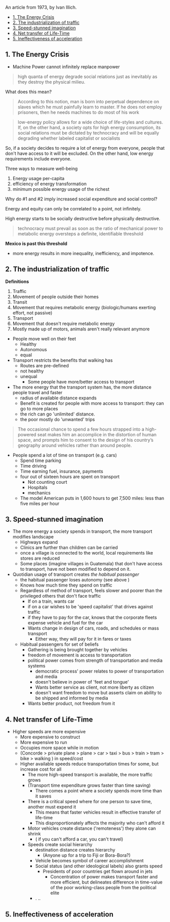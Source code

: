 
An article from 1973, by Ivan Illich.


* [1. The Energy Crisis](#1.-the-energy-crisis)
* [2. The industrialization of traffic](#2.-the-industrialization-of-traffic)
* [3. Speed-stunned imagination](#3.-speed-stunned-imagination)
* [4. Net transfer of Life-Time](#4.-net-transfer-of-life-time)
* [5. Ineffectiveness of acceleration](#5.-ineffectiveness-of-acceleration)

## 1. The Energy Crisis

* Machine Power cannot infinitely replace manpower

> high quanta of energy degrade social relations just as inevitably as they
destroy the physical milieu.

What does this mean?

> According to this notion, man is born into perpetual dependence on slaves
which he must painfully learn to master. If he does not employ prisoners, then he needs
machines to do most of his work

> low-energy policy allows for a wide choice of life-styles and cultures. If, on the other hand, a society opts for high energy consumption, its social relations must be dictated by technocracy and will be equally degrading whether labeled capitalist or socialists

So, if a society decides to require a lot of energy from everyone, people that don't have access to it will be excluded. On the other hand, low energy requirements include everyone.

Three ways to measure well-being
1. Energy usage per-capita
2. efficiency of energy transformation
3. minimum possible energy usage of the richest

Why do #1 and #2 imply increased social expenditure and social control?

Energy and equity can only be correlated to a point, not infinitely.

High energy starts to be socially destructive before physically destructive.  

> technocracy must prevail as soon as the ratio of mechanical power to metabolic energy oversteps a definite, identifiable threshold

**Mexico is past this threshold** 

* more energy results in more inequality, inefficiency, and impotence.


## 2. The industrialization of traffic 

**Definitions** 
1. Traffic
  1. Movement of people outside their homes
2. Transit 
  1. Movement that requires metabolic energy (biologic/humans exerting effort, not passive)
3. Transport
  1. Movement that doesn't require metabolic energy
  2. Mostly made up of motors, animals aren't really relevant anymore

* People move well on their feet
  * Healthy
  * Autonomous
  * equal
* Transport restricts the benefits that walking has 
  * Routes are pre-defined
  * not healthy
  * unequal
    * Some people have more/better access to transport
* The more energy that the transport system has, the more distance people travel and faster
  * radius of available distance expands
  * Benefit is created for people with more access to transport: they can go to more places
  * the rich can go 'unlimited' distance.
  * the poor mostly do 'unwanted' trips


> The occasional chance to spend a few hours strapped into a high-powered seat makes him an accomplice in the distortion of human space, and prompts him to consent to the design of his country’s geography around vehicles rather than around people.



- People spend a lot of time on transport (e.g. cars)
  - Spend time parking
  - Time driving
  - Time earning fuel, insurance, payments
  - four out of sixteen hours are spent on transport
    - Not counting court
    - Hospitals
    - mechanics
  - The model American puts in 1,600 hours to get 7,500 miles: less than five miles per hour 


## 3. Speed-stunned imagination

- The more energy a society spends in transport, the more transport modifies landscape
  - Highways expand
  - Clinics are further than children can be carried
  - once a village is connected to the world, local requirements like stores are reduced
  - Some places (imagine villages in Guatemala) that don't have access to transport, have not been modified to depend on it.
- Quotidian usage of transport creates *the habitual passenger* 
  - the habitual passenger loses autonomy (see above  )
  - Knows how much time they spend on traffic
  - Regardless of method of transport, feels slower and poorer than the privileged others that don't face traffic
    - If on a train, wants car
    - if on a car wishes to be 'speed capitalist' that drives against traffic
    - if they have to pay for the car, knows that the corporate fleets expense vehicle and fuel for the car
    - Wants change in design of cars, roads, and schedules or mass transport
      - Either way, they will pay for it in fares or taxes
  - Habitual passengers for set of beliefs
    - Gathering is being brought together by vehicles
    - freedom of movement is access to transportation
    - political power comes from strength of transportation and media systems
      - democratic process' power relates to power of transportation and media
      - doesn't believe in power of 'feet and tongue'
      - Wants better service as client, not more liberty as citizen
      - doesn't want freedom to move but asserts claim on ability to be shipped and informed by media
    - Wants better product, not freedom from it


## 4. Net transfer of Life-Time

- Higher speeds are more expensive
  - More expensive to construct
  - More expensive to run
  - Occupies more space while in motion
  - (Concorde > private plane > plane > car > taxi > bus > train > tram > bike > walking ) in speed/cost
  - Higher available speeds reduce transportation times for some, but increase cost for all
    - The more high-speed transport is available, the more traffic grows
    - (Transport time expenditure grows faster than time saving)
      - There comes a point where a society spends more time than it saves
    - There is a critical speed where for one person to save time, another must expend it 
      - This means that faster vehicles result in effective transfer of life-time
      - This disproportionately affects the majority who can't afford it
    - Motor vehicles create distance ('remoteness') they alone can shrink
      - ( if you can't afford a car, you can't travel)
    - Speeds create social hierarchy
      - destination distance creates hierarchy
        - (Anyone up for a trip to Fiji or Bora-Bora?)
      - Vehicle becomes symbol of career accomplishment 
      - Social status (and other ideological labels) also grants speed
        - Presidents of poor countries get flown around in jets
          - Concentration of power makes transport faster and more efficient, but delineates difference in time-value of the poor working-class people from the political elite
      -  . .. 

## 5. Ineffectiveness of acceleration



